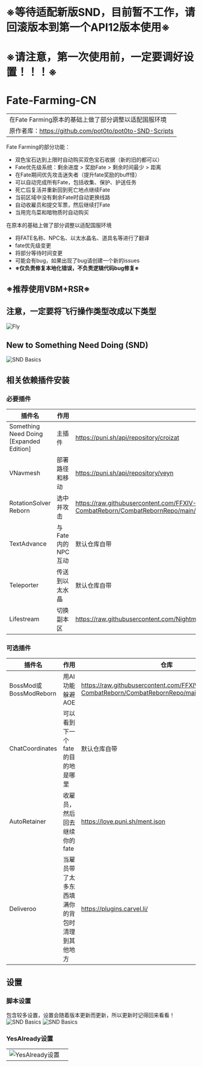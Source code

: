# **※等待适配新版SND，目前暂不工作，请回滚版本到第一个API12版本使用※**


# **※请注意，第一次使用前，一定要调好设置！！！※**

# Fate-Farming-CN
| |
|--|
|在Fate Farming原本的基础上做了部分调整以适配国服环境|
|原作者库：https://github.com/pot0to/pot0to-SND-Scripts|

Fate Farming的部分功能：
- 双色宝石达到上限时自动购买双色宝石收据（新的旧的都可以）
- Fate优先级系统：剩余进度 > 奖励Fate > 剩余时间最少 > 距离
- 在Fate期间优先攻击迷失者（提升fate奖励的buff怪）
- 可以自动完成所有Fate，包括收集、保护、护送任务
- 死亡后复活并重新回到死亡地点继续Fate
- 当前区域中没有剩余Fate时自动更换线路
- 自动收雇员和提交军票，然后继续打Fate
- 当用完鸟菜和暗物质时自动购买

在原本的基础上做了部分调整以适配国服环境
- 将FATE名称、NPC名、以太水晶名、道具名等进行了翻译
- fate优先级变更
- 将部分等待时间变更
- 可能会有bug，如果出现了bug请创建一个新的issues
- **※仅负责修复本地化错误，不负责逻辑代码bug修复※**

## **※推荐使用VBM+RSR※**

## 注意，一定要将飞行操作类型改成以下类型
![Fly](Settings/Fly.png)

## New to Something Need Doing (SND)
![SND Basics](Settings/SND.png)

## 相关依赖插件安装
### 必要插件
| 插件名 | 作用 | 仓库 |
|-------------|-------------|------|
| Something Need Doing [Expanded Edition] | 主插件 | https://puni.sh/api/repository/croizat |
| VNavmesh | 部署路径和移动 | https://puni.sh/api/repository/veyn |
| RotationSolver Reborn | 选中并攻击 | https://raw.githubusercontent.com/FFXIV-CombatReborn/CombatRebornRepo/main/pluginmaster.json |
| TextAdvance | 与Fate内的NPC互动 | 默认仓库自带 |
| Teleporter | 传送到以太水晶 | 默认仓库自带 |
| Lifestream | 切换副本区 | https://raw.githubusercontent.com/NightmareXIV/MyDalamudPlugins/main/pluginmaster.json |

### 可选插件
| 插件名 | 作用 | 仓库 |
|-------------|---------|------|
| BossMod或BossModReborn | 用AI功能躲避AOE | https://raw.githubusercontent.com/FFXIV-CombatReborn/CombatRebornRepo/main/pluginmaster.json |
| ChatCoordinates | 可以看到下一个fate的目的地是哪里 | 默认仓库自带 |
| AutoRetainer | 收雇员，然后回去继续你的fate | https://love.puni.sh/ment.json |
| Deliveroo | 当雇员带了太多东西填满你的背包时清理到其他地方 | https://plugins.carvel.li/ |

## 设置
### 脚本设置
包含较多设置，设置会随着版本更新而更新，所以更新时记得回来看看！
![SND Basics](Settings/Setting1.png)
![SND Basics](Settings/Setting2.png)

### YesAlready设置
| | |
|--|--|
| ![YesAlready设置](Settings/YesAlready.png) |
